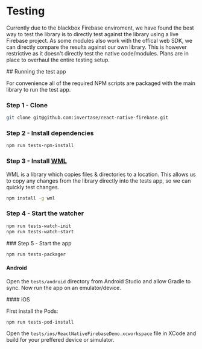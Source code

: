 # Testing

Currently due to the blackbox Firebase enviroment, we have found the best way to test the library is to directly test against the library using a live Firebase project. As some modules also work with the offical web SDK, we can directly compare the results against our own library. This is however restrictive as it doesn't directly test the native code/modules. Plans are in place to overhaul the entire testing setup.

## Running the test app

For convenience all of the required NPM scripts are packaged with the main library to run the test app.

### Step 1 - Clone

```bash
git clone git@github.com:invertase/react-native-firebase.git
```

### Step 2 - Install dependencies

```bash
npm run tests-npm-install
```


### Step 3 - Install [WML](https://github.com/wix/wml)

WML is a library which copies files & directories to a location. This allows us to copy any changes from the library directly into the tests app, so we can quickly test changes.

```bash
npm install -g wml
```

### Step 4 - Start the watcher

```bash
npm run tests-watch-init
npm run tests-watch-start
```

### Step 5 - Start the app

```bash
npm run tests-packager
```

#### Android

Open the `tests/android` directory from Android Studio and allow Gradle to sync. Now run the app on an emulator/device.

#### iOS

First install the Pods:

```
npm run tests-pod-install
```

Open the `tests/ios/ReactNativeFirebaseDemo.xcworkspace` file in XCode and build for your preffered device or simulator.
